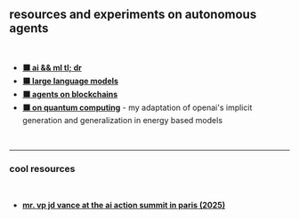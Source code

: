 ## resources and experiments on autonomous agents
 
 <br>

* **[⬛ ai && ml tl; dr](deep_learning)**
* **[⬛ large language models](llms)**
* **[⬛ agents on blockchains](crypto_agents)** 
* **[⬛ on quantum computing](EBMs)** 
        - my adaptation of openai's implicit generation and generalization in energy based models

<br>

---

### cool resources

<br>

* **[mr. vp jd vance at the ai action summit in paris (2025)](https://www.youtube.com/watch?v=MnKsxnP2IVk)**

